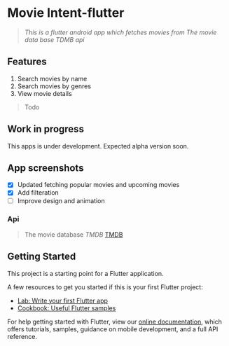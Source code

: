 # **Movie Intent-flutter**

> *This is a flutter android app which fetches movies from The movie data base TDMB api*

## Features
1. Search movies by name
2. Search movies by genres
3. View movie details


> Todo 
## Work in progress
This apps is under development. Expected alpha version soon.


## App screenshots



- [x] Updated fetching popular movies and upcoming movies
- [x] Add filteration
- [ ] Improve design and animation

### Api 
> The movie database *TMDB*	[TMDB](https://developers.themoviedb.org) 

## Getting Started

This project is a starting point for a Flutter application.

A few resources to get you started if this is your first Flutter project:

- [Lab: Write your first Flutter app](https://flutter.dev/docs/get-started/codelab)
- [Cookbook: Useful Flutter samples](https://flutter.dev/docs/cookbook)

For help getting started with Flutter, view our
[online documentation](https://flutter.dev/docs), which offers tutorials,
samples, guidance on mobile development, and a full API reference.
